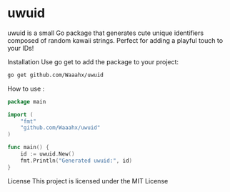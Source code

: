 # uwuid
uwuid is a small Go package that generates cute unique identifiers composed of random kawaii strings. Perfect for adding a playful touch to your IDs!

Installation
Use go get to add the package to your project:
```bash
go get github.com/Waaahx/uwuid
```

How to use : 
```go
package main

import (
    "fmt"
    "github.com/Waaahx/uwuid"
)

func main() {
    id := uwuid.New()
    fmt.Println("Generated uwuid:", id)
}
```

License
This project is licensed under the MIT License
